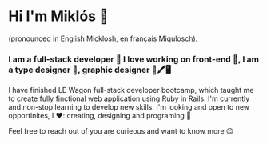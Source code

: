 # Hi I'm Miklós 👋
(pronounced in English Micklosh, en français Miqulosch).

### I am a full-stack developer 🚀 I love working on front-end 🎁, I am a type designer 💚, graphic designer 📐🖍🖥
I have finished LE Wagon full-stack developer bootcamp, which taught me to create fully finctional web application using Ruby in Rails. I'm currently and non-stop learning to develop new skills. I'm looking and open to new opportinites, I ❤️: creating, designing and programing 🎉

Feel free to reach out of you are curieous and want to know more 😊

